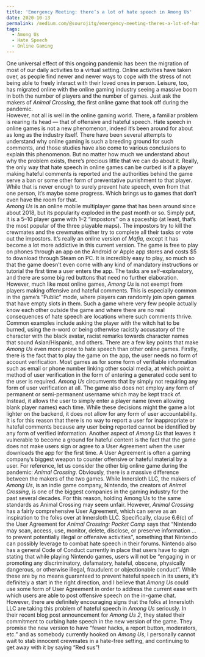 ```yaml
---
title: 'Emergency Meeting: there’s a lot of hate speech in Among Us'
date: 2020-10-13
permalink: /medium.com/@sourojitg/emergency-meeting-theres-a-lot-of-hate-speech-in-among-us-d0da010b9cad
tags:
  - Among Us
  - Hate Speech
  - Online Gaming
---
```


One universal effect of this ongoing pandemic has been the migration of most of our daily activities to a virtual setting. Online activities have taken over, as people find newer and newer ways to cope with the stress of not being able to freely interact with their loved ones in person. Leisure, too, has migrated online with the online gaming industry seeing a massive boom in both the number of players and the number of games. Just ask the makers of *Animal Crossing*, the first online game that took off during the pandemic.  
However, not all is well in the online gaming world. There, a familiar problem is rearing its head — that of offensive and hateful speech. Hate speech in online games is not a new phenomenon, indeed it’s been around for about as long as the industry itself. There have been several attempts to understand why online gaming is such a breeding ground for such comments, and those studies have also come to various conclusions to explain this phenomenon. But no matter how much we understand about why the problem exists, there’s precious little that we can do about it. Really, the only way that hate speech in online games can be curbed is if a player making hateful comments is reported and the authorities behind the game serve a ban or some other form of preventative punishment to that player. While that is never enough to surely prevent hate speech, even from that one person, it’s maybe some progress. Which brings us to games that don’t even have the room for that.  
*Among Us* is an online mobile multiplayer game that has been around since about 2018, but its popularity exploded in the past month or so. Simply put, it is a 5–10 player game with 1–2 “impostors” on a spaceship (at least, that’s the most popular of the three playable maps). The impostors try to kill the crewmates and the crewmates either try to complete all their tasks or vote out the impostors. It’s really an online version of *Mafia*, except it has become a lot more addictive in this current version. The game is free to play on phones through an app on the Android or Apple app stores and costs $5 to download through Steam on PC. It is incredibly easy to play, so much so that the game doesn’t even come with any kind of mandatory instructions or tutorial the first time a user enters the app. The tasks are self-explanatory, and there are some big red buttons that need no further elaboration.  
However, much like most online games, *Among Us* is not exempt from players making offensive and hateful comments. This is especially common in the game’s “Public” mode, where players can randomly join open games that have empty slots in them. Such a game where very few people actually know each other outside the game and where there are no real consequences of hate speech are locations where such comments thrive. Common examples include asking the player with the witch hat to be burned, using the n-word or being otherwise racistly accusatory of the character with the black avatar, racist remarks towards character names that sound Asian/Hispanic, and others.
There are a few key points that make *Among Us* even more prone to hate speech than other online games. Firstly, there is the fact that to play the game on the app, the user needs no form of account verification. Most games as for some form of verifiable information such as email or phone number linking other social media, at which point a method of user verification in the form of entering a generated code sent to the user is required. *Among Us* circumvents that by simply not requiring any form of user verification at all. The game also does not employ any form of permanent or semi-permanent username which may be kept track of. Instead, it allows the user to simply enter a player name (even allowing blank player names) each time. While these decisions might the game a lot lighter on the backend, it does not allow for any form of user accountability. It is for this reason that there is no way to report a user for inappropriate or hateful comments because any user being reported cannot be identified by any form of verified information.
Another aspect of *Among Us* that leaves it vulnerable to become a ground for hateful content is the fact that the game does not make users sign or agree to a User Agreement when the user downloads the app for the first time. A User Agreement is often a gaming company’s biggest weapon to counter offensive or hateful material by a user. For reference, let us consider the other big online game during the pandemic: *Animal Crossing*. Obviously, there is a massive difference between the makers of the two games. While Innersloth LLC, the makers of *Among Us*, is an indie game company, Nintendo, the creators of *Animal Crossing*, is one of the biggest companies in the gaming industry for the past several decades. For this reason, holding Among Us to the same standards as Animal Crossing may seem unfair. However, *Animal Crossing* has a fairly comprehensive User Agreement, which can serve as an inspiration to the folks over at Innersloth LLC. Specifically, clause 6.6(c) of the User Agreement for *Animal Crossing: Pocket Camp* says that “Nintendo may scan, access, use, monitor, delete, disclose, or preserve information … to prevent potentially illegal or offensive activities”, something that Nintendo can possibly leverage to combat hate speech in their forums. Nintendo also has a general Code of Conduct currently in place that users have to sign stating that while playing Nintendo games, users will not be “engaging in or promoting any discriminatory, defamatory, hateful, obscene, physically dangerous, or otherwise illegal, fraudulent or objectionable conduct”. While these are by no means guaranteed to prevent hateful speech in its users, it’s definitely a start in the right direction, and I believe that *Among Us* could use some form of User Agreement in order to address the current ease with which users are able to post offensive speech on the in-game chat.  
However, there are definitely encouraging signs that the folks at Innersloth LLC are taking this problem of hateful speech in *Among Us* seriously. In their recent blog post announcement for *Among Us 2*, they stated their commitment to curbing hate speech in the new version of the game. They promise the new version to have “fewer hacks, a report button, moderators, etc.” and as somebody currently hooked on *Among Us*, I personally cannot wait to stab innocent crewmates in a hate-free setting, and continuing to get away with it by saying “Red sus”!

